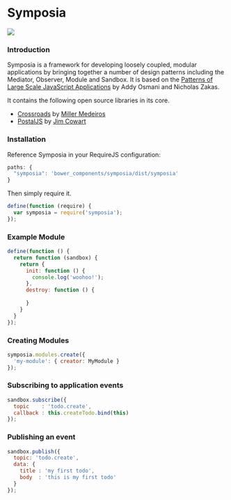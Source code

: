 Symposia 
========

<img src="https://travis-ci.org/posbo/symposia.png?branch=master">


### Introduction

Symposia is a framework for developing loosely coupled, modular applications by bringing together a number of design patterns including the Mediator, Observer, Module and Sandbox. It is based on the [Patterns of Large Scale JavaScript Applications](http://addyosmani.com/largescalejavascript/) by Addy Osmani and Nicholas Zakas.

It contains the following open source libraries in its core.

- [Crossroads](http://millermedeiros.github.io/crossroads.js/) by [Miller Medeiros](https://github.com/millermedeiros)
- [PostalJS](https://github.com/postaljs/postal.js) by [Jim Cowart](https://github.com/ifandelse)

### Installation

Reference Symposia in your RequireJS configuration:

```javascript
paths: {
  "symposia": 'bower_components/symposia/dist/symposia'
}
```

Then simply require it.

```javascript
define(function (require) {
  var symposia = require('symposia');
});
```

### Example Module

```javascript
define(function () {
  return function (sandbox) {
    return {
      init: function () {
        console.log('woohoo!');
      },
      destroy: function () {
      
      }
    }
  }
});
```

### Creating Modules

```javascript
symposia.modules.create({
  'my-module': { creator: MyModule }
});
```

### Subscribing to application events

```javascript
sandbox.subscribe({
  topic    : 'todo.create',
  callback : this.createTodo.bind(this)
});
```

### Publishing an event

```javascript
sandbox.publish({
  topic: 'todo.create',
  data: {
    title : 'my first todo',
    body  : 'this is my first todo' 
  }
});
```



